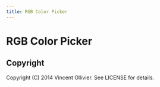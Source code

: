 ```yaml
---
title: RGB Color Picker
---
```


RGB Color Picker
================

Copyright
---------

Copyright (C) 2014 Vincent Ollivier. See LICENSE for details.

